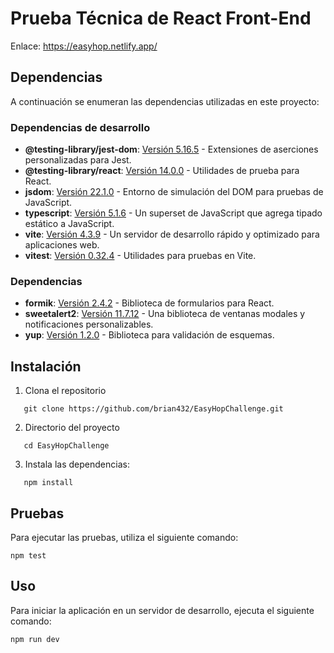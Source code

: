 # Prueba Técnica de React Front-End
Enlace: https://easyhop.netlify.app/
## Dependencias

A continuación se enumeran las dependencias utilizadas en este proyecto:

### Dependencias de desarrollo

- **@testing-library/jest-dom**: [Versión 5.16.5](https://github.com/testing-library/jest-dom) - Extensiones de aserciones personalizadas para Jest.
- **@testing-library/react**: [Versión 14.0.0](https://github.com/testing-library/react-testing-library) - Utilidades de prueba para React.
- **jsdom**: [Versión 22.1.0](https://github.com/jsdom/jsdom) - Entorno de simulación del DOM para pruebas de JavaScript.
- **typescript**: [Versión 5.1.6](https://www.typescriptlang.org/) - Un superset de JavaScript que agrega tipado estático a JavaScript.
- **vite**: [Versión 4.3.9](https://vitejs.dev/) - Un servidor de desarrollo rápido y optimizado para aplicaciones web.
- **vitest**: [Versión 0.32.4](https://github.com/vitejs/vite) - Utilidades para pruebas en Vite.

### Dependencias

- **formik**: [Versión 2.4.2](https://formik.org/) - Biblioteca de formularios para React.
- **sweetalert2**: [Versión 11.7.12](https://sweetalert2.github.io/) - Una biblioteca de ventanas modales y notificaciones personalizables.
- **yup**: [Versión 1.2.0](https://github.com/jquense/yup) - Biblioteca para validación de esquemas.

## Instalación

1. Clona el repositorio 
```
   git clone https://github.com/brian432/EasyHopChallenge.git
```
2. Directorio del proyecto
```
   cd EasyHopChallenge
```
3. Instala las dependencias:
```
   npm install
```

## Pruebas

Para ejecutar las pruebas, utiliza el siguiente comando:

```
npm test
```

## Uso

Para iniciar la aplicación en un servidor de desarrollo, ejecuta el siguiente comando:

```
npm run dev
```
